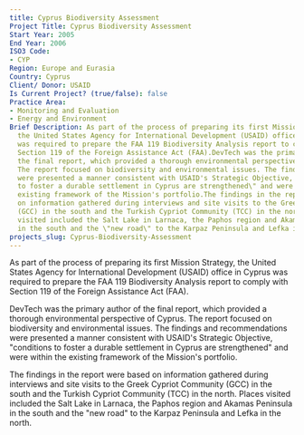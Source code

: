 ```yaml
---
title: Cyprus Biodiversity Assessment
Project Title: Cyprus Biodiversity Assessment
Start Year: 2005
End Year: 2006
ISO3 Code:
- CYP
Region: Europe and Eurasia
Country: Cyprus
Client/ Donor: USAID
Is Current Project? (true/false): false
Practice Area:
- Monitoring and Evaluation
- Energy and Environment
Brief Description: As part of the process of preparing its first Mission Strategy,
  the United States Agency for International Development (USAID) office in Cyprus
  was required to prepare the FAA 119 Biodiversity Analysis report to comply with
  Section 119 of the Foreign Assistance Act (FAA).DevTech was the primary author of
  the final report, which provided a thorough environmental perspective of Cyprus.
  The report focused on biodiversity and environmental issues. The findings and recommendations
  were presented a manner consistent with USAID's Strategic Objective, \"conditions
  to foster a durable settlement in Cyprus are strengthened\" and were within the
  existing framework of the Mission's portfolio.The findings in the report were based
  on information gathered during interviews and site visits to the Greek Cypriot Community
  (GCC) in the south and the Turkish Cypriot Community (TCC) in the north. Places
  visited included the Salt Lake in Larnaca, the Paphos region and Akamas Peninsula
  in the south and the \"new road\" to the Karpaz Peninsula and Lefka in the north.
projects_slug: Cyprus-Biodiversity-Assessment
---
```


As part of the process of preparing its first Mission Strategy, the United States Agency for International Development (USAID) office in Cyprus was required to prepare the FAA 119 Biodiversity Analysis report to comply with Section 119 of the Foreign Assistance Act (FAA).

DevTech was the primary author of the final report, which provided a thorough environmental perspective of Cyprus. The report focused on biodiversity and environmental issues. The findings and recommendations were presented a manner consistent with USAID's Strategic Objective, \"conditions to foster a durable settlement in Cyprus are strengthened\" and were within the existing framework of the Mission's portfolio.

The findings in the report were based on information gathered during interviews and site visits to the Greek Cypriot Community (GCC) in the south and the Turkish Cypriot Community (TCC) in the north. Places visited included the Salt Lake in Larnaca, the Paphos region and Akamas Peninsula in the south and the \"new road\" to the Karpaz Peninsula and Lefka in the north.